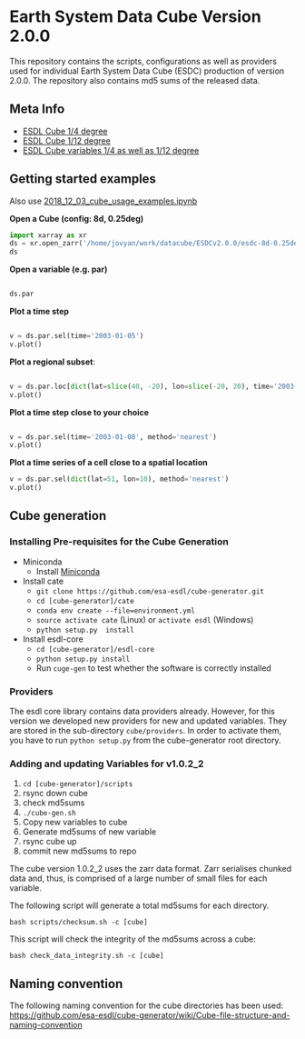 # Earth System Data Cube Version 2.0.0

This repository contains the scripts, configurations as well as providers used for individual Earth System Data Cube (ESDC) production of version 2.0.0. 
The repository also contains md5 sums of the released data.

## Meta Info

- [ESDL Cube 1/4 degree](metainfo/ESDL_metadata_cube_low.csv)
- [ESDL Cube 1/12 degree](metainfo/ESDL_metadata_cube_high.csv)
- [ESDL Cube variables 1/4 as well as 1/12 degree](metainfo/ESDL_metadata_variables.csv)


## Getting started examples

Also use  [2018_12_03_cube_usage_examples.ipynb](cube_getting_started.ipynb)

__Open a Cube (config: 8d, 0.25deg)__

```python
import xarray as xr
ds = xr.open_zarr('/home/jovyan/work/datacube/ESDCv2.0.0/esdc-8d-0.25deg-1x720x1440-2.0.0.zarr')
ds
```


__Open a variable (e.g. par)__

```python

ds.par

```

__Plot a time step__

```python

v = ds.par.sel(time='2003-01-05')
v.plot()

```

__Plot a regional subset__:

```python

v = ds.par.loc[dict(lat=slice(40, -20), lon=slice(-20, 20), time='2003-01-05')]
v.plot()
```


__Plot a time step close to your choice__

```python

v = ds.par.sel(time='2003-01-08', method='nearest')
v.plot()

```


__Plot a time series of a cell close to a spatial location__


```python
v = ds.par.sel(dict(lat=51, lon=10), method='nearest')
v.plot()

```


## Cube generation
### Installing Pre-requisites for the Cube Generation

* Miniconda
  * Install [Miniconda](https://conda.io/miniconda.html)
* Install cate
  * `git clone https://github.com/esa-esdl/cube-generator.git`
  * `cd [cube-generator]/cate`
  * `conda env create --file=environment.yml`
  * `source activate cate` (Linux) or `activate esdl` (Windows)
  * `python setup.py  install`
* Install esdl-core
  * `cd [cube-generator]/esdl-core`
  * `python setup.py install`
  * Run `cuge-gen` to test whether the software is correctly installed

### Providers

The esdl core library contains data providers already. However, for this version we developed new
providers for new and updated variables. They are stored in the sub-directory `cube/providers`. In order
to activate them, you have to run `python setup.py` from the cube-generator root directory. 

### Adding and updating Variables for v1.0.2_2

1. `cd [cube-generator]/scripts`
2. rsync down cube
3. check md5sums
4. `./cube-gen.sh`
5. Copy new variables to cube
6. Generate md5sums of new variable
7. rsync cube up
8. commit new md5sums to repo

The cube version 1.0.2_2 uses the zarr data format. Zarr serialises chunked
data and, thus, is comprised of a large number of small files for each variable.

The following script will generate a total md5sums for each directory.

```
bash scripts/checksum.sh -c [cube]
```

This script will check the integrity of the md5sums across a cube:

```
bash check_data_integrity.sh -c [cube]
```

## Naming convention

The following naming convention for the cube directories has been used: https://github.com/esa-esdl/cube-generator/wiki/Cube-file-structure-and-naming-convention

